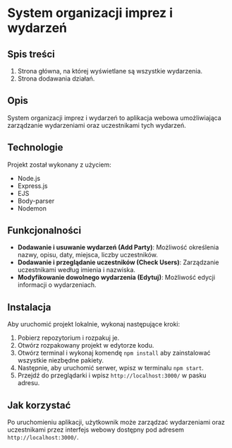 # System organizacji imprez i wydarzeń

## Spis treści
1. Strona główna, na której wyświetlane są wszystkie wydarzenia.
2. Strona dodawania działań.

## Opis
System organizacji imprez i wydarzeń to aplikacja webowa umożliwiająca zarządzanie wydarzeniami oraz uczestnikami tych wydarzeń.

## Technologie
Projekt został wykonany z użyciem:
- Node.js
- Express.js
- EJS
- Body-parser
- Nodemon

## Funkcjonalności
- **Dodawanie i usuwanie wydarzeń (Add Party)**: Możliwość określenia nazwy, opisu, daty, miejsca, liczby uczestników.
- **Dodawanie i przeglądanie uczestników (Check Users)**: Zarządzanie uczestnikami według imienia i nazwiska.
- **Modyfikowanie dowolnego wydarzenia (Edytuj)**: Możliwość edycji informacji o wydarzeniach.

## Instalacja
Aby uruchomić projekt lokalnie, wykonaj następujące kroki:
1. Pobierz repozytorium i rozpakuj je.
2. Otwórz rozpakowany projekt w edytorze kodu.
3. Otwórz terminal i wykonaj komendę `npm install` aby zainstalować wszystkie niezbędne pakiety.
4. Następnie, aby uruchomić serwer, wpisz w terminalu `npm start`.
5. Przejdź do przeglądarki i wpisz `http://localhost:3000/` w pasku adresu.

## Jak korzystać
Po uruchomieniu aplikacji, użytkownik może zarządzać wydarzeniami oraz uczestnikami przez interfejs webowy dostępny pod adresem `http://localhost:3000/`.
